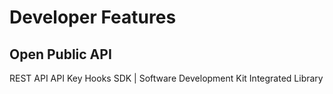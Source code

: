 Developer Features
==================

Open Public API
---------------

REST API
  API Key
Hooks
SDK | Software Development Kit
Integrated Library

